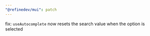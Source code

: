 ```yaml
---
"@refinedev/mui": patch
---
```


fix: `useAutocomplete` now resets the search value when the option is selected
